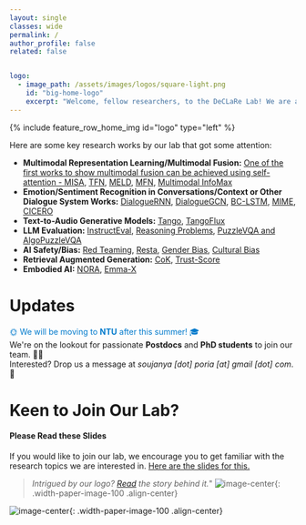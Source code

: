 ```yaml
---
layout: single
classes: wide
permalink: /
author_profile: false
related: false


logo:
  - image_path: /assets/images/logos/square-light.png
    id: "big-home-logo"
    excerpt: "Welcome, fellow researchers, to the DeCLaRe Lab! We are a small group of researchers located at Nanyang Technological University (NTU) working on challenging problems in AI. To know more about our work, please browse our catalog of [publications](/publications/)."
---
```


{% include feature_row_home_img id="logo" type="left" %}

Here are some key research works by our lab that got some attention:
- **Multimodal Representation Learning/Multimodal Fusion:** [One of the first works to show multimodal fusion can be achieved using self-attention - MISA](https://dl.acm.org/doi/pdf/10.1145/3394171.3413678), [TFN](https://arxiv.org/pdf/1707.07250), [MELD](https://arxiv.org/pdf/1810.02508), [MFN](https://ojs.aaai.org/index.php/AAAI/article/view/12021/11880), [Multimodal InfoMax](https://arxiv.org/abs/2109.00412)
- **Emotion/Sentiment Recognition in Conversations/Context or Other Dialogue System Works:** [DialogueRNN](https://ojs.aaai.org/index.php/AAAI/article/download/4657/4535), [DialogueGCN](https://arxiv.org/pdf/1908.11540), [BC-LSTM](https://aclanthology.org/P17-1081.pdf), [MIME](https://arxiv.org/pdf/2010.01454), [CICERO](https://arxiv.org/pdf/2203.13926)
- **Text-to-Audio Generative Models:** [Tango](https://dl.acm.org/doi/abs/10.1145/3581783.3612348), [TangoFlux](https://arxiv.org/pdf/2412.21037)
- **LLM Evaluation:** [InstructEval](https://arxiv.org/pdf/2306.04757), [Reasoning Problems](https://arxiv.org/pdf/2401.09395), [PuzzleVQA and AlgoPuzzleVQA](https://arxiv.org/pdf/2502.01081)
- **AI Safety/Bias:** [Red Teaming](https://arxiv.org/pdf/2308.09662), [Resta](https://arxiv.org/pdf/2402.11746), [Gender Bias](https://arxiv.org/abs/2009.05021), [Cultural Bias](https://arxiv.org/pdf/2405.04655)
- **Retrieval Augmented Generation:** [CoK](https://arxiv.org/pdf/2305.13269), [Trust-Score](https://arxiv.org/pdf/2409.11242)
- **Embodied AI:** [NORA](https://www.arxiv.org/abs/2504.19854), [Emma-X](https://arxiv.org/pdf/2412.11974)

# Updates

<p>
  <span style="color: #007ACC;">🌞 We will be moving to <strong>NTU</strong> after this summer! 🎓</span><br>
  We're on the lookout for passionate <strong>Postdocs</strong> and <strong>PhD students</strong> to join our team. 🚀🧠<br>
  Interested? Drop us a message at <em>soujanya [dot] poria [at] gmail [dot] com</em>.<br> 🌟
</p>

# Keen to Join Our Lab?
<div class="notice--success">
  <h4>Please Read these Slides</h4>
  <p> If you would like to join our lab, we encourage you to get familiar with the research topics we are interested in. <a href = "https://docs.google.com/presentation/d/17edmwBfMHhduRq4KSKrXz8_pK_aokH0SHawiR4ZNK9U/edit?usp=sharing">Here are the slides for this.</a>  
  </p>
</div>
  
> *Intrigued by our logo? [Read](/assets/images/logo-explanation.pdf) the story behind it.*"
  ![image-center](/assets/images/resources/logo-explanation.png){: .width-paper-image-100 .align-center}

![image-center](/assets/images/resources/lab.jpg){: .width-paper-image-100 .align-center}
